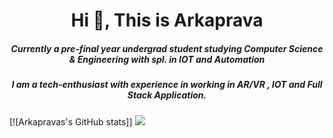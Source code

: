 # <h1 align="center">Hi 👋, This is Arkaprava</h1>

<h5 align="center">Currently a pre-final year undergrad student studying Computer Science & Engineering with spl. in IOT and Automation</h5>

<h5 align="center">I am a tech-enthusiast with experience in working in AR/VR , IOT and Full Stack Application.</h5>

[![Arkapravas's GitHub stats]]
![](https://github-readme-streak-stats.herokuapp.com/?user=arkagme&theme=dark&hide_border=false)<br/>

